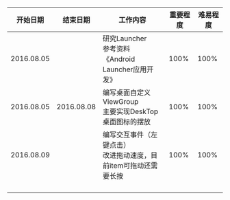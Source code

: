 | 开始日期 | 结束日期 | 工作内容 | 重要程度 | 难易程度 | 
| -------- | -------- | -------- | -------- |--------- | 
|2016.08.05||研究Launcher <br />参考资料《Android Launcher应用开发》|100%|100%|
|2016.08.05|2016.08.08|编写桌面自定义ViewGroup <br />主要实现DeskTop桌面图标的摆放 <br /> |100%|100%|
|2016.08.09||编写交互事件（左键点击）<br />改进拖动速度，目前item可拖动还需要长按|100%|100%|
||||||
||||||
||||||
||||||
